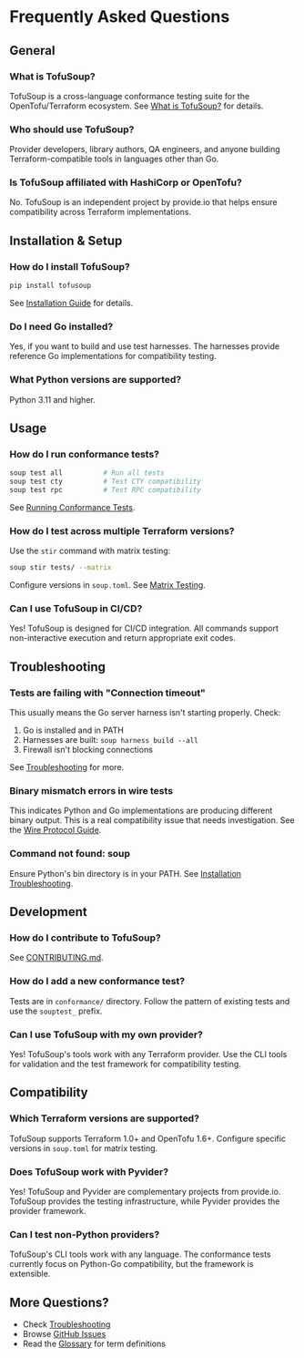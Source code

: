 # Frequently Asked Questions

## General

### What is TofuSoup?

TofuSoup is a cross-language conformance testing suite for the OpenTofu/Terraform ecosystem. See [What is TofuSoup?](getting-started/what-is-tofusoup.md) for details.

### Who should use TofuSoup?

Provider developers, library authors, QA engineers, and anyone building Terraform-compatible tools in languages other than Go.

### Is TofuSoup affiliated with HashiCorp or OpenTofu?

No. TofuSoup is an independent project by provide.io that helps ensure compatibility across Terraform implementations.

## Installation & Setup

### How do I install TofuSoup?

```bash
pip install tofusoup
```

See [Installation Guide](getting-started/installation.md) for details.

### Do I need Go installed?

Yes, if you want to build and use test harnesses. The harnesses provide reference Go implementations for compatibility testing.

### What Python versions are supported?

Python 3.11 and higher.

## Usage

### How do I run conformance tests?

```bash
soup test all          # Run all tests
soup test cty          # Test CTY compatibility
soup test rpc          # Test RPC compatibility
```

See [Running Conformance Tests](guides/testing/01-running-conformance-tests.md).

### How do I test across multiple Terraform versions?

Use the `stir` command with matrix testing:

```bash
soup stir tests/ --matrix
```

Configure versions in `soup.toml`. See [Matrix Testing](guides/cli-usage/matrix-testing.md).

### Can I use TofuSoup in CI/CD?

Yes! TofuSoup is designed for CI/CD integration. All commands support non-interactive execution and return appropriate exit codes.

## Troubleshooting

### Tests are failing with "Connection timeout"

This usually means the Go server harness isn't starting properly. Check:
1. Go is installed and in PATH
2. Harnesses are built: `soup harness build --all`
3. Firewall isn't blocking connections

See [Troubleshooting](troubleshooting.md) for more.

### Binary mismatch errors in wire tests

This indicates Python and Go implementations are producing different binary output. This is a real compatibility issue that needs investigation. See the [Wire Protocol Guide](guides/cli-usage/wire-protocol.md).

### Command not found: soup

Ensure Python's bin directory is in your PATH. See [Installation Troubleshooting](getting-started/installation.md#troubleshooting).

## Development

### How do I contribute to TofuSoup?

See [CONTRIBUTING.md](https://github.com/provide-io/tofusoup/blob/main/CONTRIBUTING.md).

### How do I add a new conformance test?

Tests are in `conformance/` directory. Follow the pattern of existing tests and use the `souptest_` prefix.

### Can I use TofuSoup with my own provider?

Yes! TofuSoup's tools work with any Terraform provider. Use the CLI tools for validation and the test framework for compatibility testing.

## Compatibility

### Which Terraform versions are supported?

TofuSoup supports Terraform 1.0+ and OpenTofu 1.6+. Configure specific versions in `soup.toml` for matrix testing.

### Does TofuSoup work with Pyvider?

Yes! TofuSoup and Pyvider are complementary projects from provide.io. TofuSoup provides the testing infrastructure, while Pyvider provides the provider framework.

### Can I test non-Python providers?

TofuSoup's CLI tools work with any language. The conformance tests currently focus on Python-Go compatibility, but the framework is extensible.

## More Questions?

- Check [Troubleshooting](troubleshooting.md)
- Browse [GitHub Issues](https://github.com/provide-io/tofusoup/issues)
- Read the [Glossary](glossary.md) for term definitions
